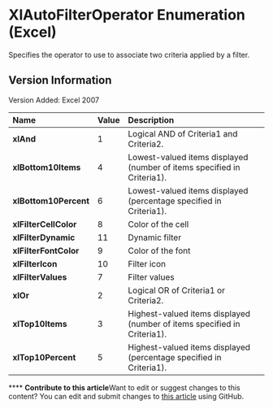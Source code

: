 
# XlAutoFilterOperator Enumeration (Excel)

Specifies the operator to use to associate two criteria applied by a filter.


## Version Information

Version Added: Excel 2007 



|**Name**|**Value**|**Description**|
|:-----|:-----|:-----|
| **xlAnd**|1|Logical AND of Criteria1 and Criteria2.|
| **xlBottom10Items**|4|Lowest-valued items displayed (number of items specified in Criteria1).|
| **xlBottom10Percent**|6|Lowest-valued items displayed (percentage specified in Criteria1).|
| **xlFilterCellColor**|8|Color of the cell|
| **xlFilterDynamic**|11|Dynamic filter|
| **xlFilterFontColor**|9|Color of the font|
| **xlFilterIcon**|10|Filter icon|
| **xlFilterValues**|7|Filter values|
| **xlOr**|2|Logical OR of Criteria1 or Criteria2.|
| **xlTop10Items**|3|Highest-valued items displayed (number of items specified in Criteria1).|
| **xlTop10Percent**|5|Highest-valued items displayed (percentage specified in Criteria1).|

****   **Contribute to this article**Want to edit or suggest changes to this content? You can edit and submit changes to  [this article](https://github.com/jhershey00/VBA_Excel_Test/OpenXMLCon/articles/d6948582-2c47-08a7-a145-f30e3b64a6c5.md) using GitHub.

